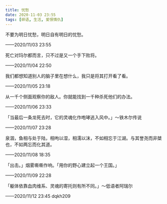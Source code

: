 ```yaml
---
title: 忧愁
date: 2020-11-03 23:55
tags: [碎语, 生活, 爱恨情仇]
---
```


不要为明日忧愁，明日自有明日的忧愁。

——2020/11/03 23:55

死亡对玛尔都而言，只不过是又一个手下败将。

——2020/11/04 22:50

我们都想知道别人的脑子里在想什么，我只是将其打开看了看。

——2020/11/05 23:18

从一千个侧面观察你的敌人。你就能找到一千种杀死他们的办法。

——2020/11/06 23:33

「当最后一条龙死去时，它的灵魂化作咆哮逃入风中。」～铁木尔传说

——2020/11/07 23:28

泉涸，鱼相与处于陆，相呴以湿，相濡以沫，不如相忘于江湖。与其誉尧而非桀也，不如两忘而化其道。

——2020/11/08 18:35

「出击。」烟雾嘶嘶作响。「用你的野心建立起一个王国。」

——2020/11/09 22:28

「躯体依靠血肉维系、灵魂的寄托则有所不同。」～低语者阿瑞尔

——2020/11/12 23:45 dqkh209
